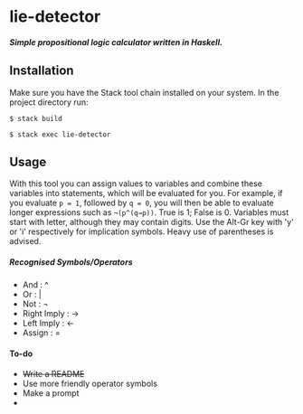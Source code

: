# lie-detector

##### Simple propositional logic calculator written in Haskell.


## Installation
Make sure you have the Stack tool chain installed on your system. In the project directory run:

`$ stack build`

`$ stack exec lie-detector`


## Usage
With this tool you can assign values to variables and combine these variables into statements, which will be evaluated for you. For example,
if you evaluate  `p = 1`, followed by `q = 0`, you will then be able to evaluate longer expressions such as `¬(p^(q→p))`. True is 1; False is 0. Variables must start with letter, although they may contain digits. Use the Alt-Gr key with 'y' or 'i' respectively for implication symbols. Heavy use of parentheses is advised.

##### Recognised Symbols/Operators
* And : ^
* Or : |
* Not : ¬
* Right Imply : →
* Left Imply : ←
* Assign : = 


#### To-do
* ~~Write a README~~
* Use more friendly operator symbols
* Make a prompt
* 